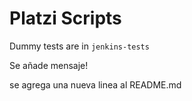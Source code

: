 # Platzi Scripts

Dummy tests are in `jenkins-tests`

Se añade mensaje!

se agrega una nueva linea al README.md
